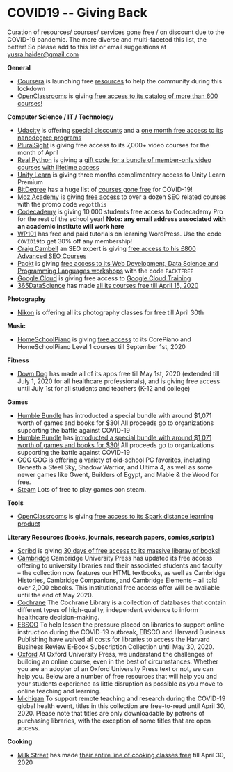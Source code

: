 # COVID19 -- Giving Back
Curation of resources/ courses/ services gone free / on discount due to the COVID-19 pandemic. The more diverse and multi-faceted this list, the better! So please add to this list or email suggestions at yusra.haider@gmail.com

**General**
 - [Coursera](https://www.coursera.org/) is launching free [resources](https://blog.coursera.org/coursera-together-free-online-learning-during-covid-19/) to help the community during this lockdown
- [OpenClassrooms](https://openclassrooms.com/en/) is giving [free access to its catalog of more than 600 courses!](https://openclassrooms.com/en/p/academic-continuity) 

**Computer Science / IT / Technology**
 - [Udacity](https://www.udacity.com/) is offering [special discounts](https://blog.udacity.com/2020/04/covid19-onlinelearning-offer.html) and a [one month free access to its nanodegree programs](https://blog.udacity.com/2020/03/one-month-free-on-nanodegrees.html) 
 - [PluralSight](https://www.pluralsight.com/) is giving free access to its 7,000+ video courses for the month of April
 - [Real Python](https://realpython.com/) is giving a [gift code for a bundle of member-only video courses with lifetime access](https://realpython.com/free-courses-march-2020)
 - [Unity Learn](https://learn.unity.com/) is giving three months complimentary access to Unity Learn Premium
 - [BitDegree](https://www.bitdegree.org/) has a huge list of [courses gone free](https://www.bitdegree.org/tag/covid?fbclid=IwAR3fJpUo2FmCN4CjGgCtVlQd0ftn5A6L2UcCom6F_wMsx1BvLLI-9qRwJXs) for COVID-19!
 - [Moz Academy](https://moz.com/) is giving [free access](https://moz.com/blog/moz-academy-free) to over a dozen SEO related courses with the promo code `wegotthis`
 - [Codecademy](https://www.codecademy.com/) is giving 10,000 students free access to Codecademy Pro for the rest of the school year! **Note: any email address associated with an academic institute will work here**
 - [WP101](https://www.wp101.com/) has free and paid tutorials on learning WordPress. Use the code `COVID19`to get 30% off any membership!
 - [Craig Cambell](https://www.craigcampbellseo.com/) an SEO expert is giving [free access to his £800 Advanced SEO Courses ](https://www.craigcampbellseo.com/free-seo-course/)
- [Packt](https://courses.packtpub.com/) is giving [free access to its Web Development, Data Science and Programming Languages workshops](https://courses.packtpub.com/pages/free?fbclid=IwAR3S59IEXY2Csvlgt7wNv9tO5vMTOaM-C-FcF2U0GcJC_os9J5IQg49qTw0) with the code `PACKTFREE`
- [Google Cloud](https://cloud.google.com/) is giving free access to [Google Cloud Training](https://inthecloud.withgoogle.com/training-discount/register.html?fbclid=IwAR0sjhc4vRVB2aJxwPgSiooSp5m-ejpKvUA0WwBQJ15ALWgaOj8EH6-esPg)
- [365DataScience](https://365datascience.com/) has made [all its courses free till April 15, 2020](https://365datascience.com/pricing//)

**Photography**

 - [Nikon](https://www.nikonevents.com/us/live/nikon-school-online/) is offering all its photography classes for free till April 30th

**Music**
- [HomeSchoolPiano](https://homeschoolpiano.com/) is giving [free access](https://homeschoolpiano.com/give-back/) to its CorePiano and HomeSchoolPiano Level 1 courses till September 1st, 2020

**Fitness**
 - [Down Dog](https://www.downdogapp.com/) has made all of its apps free till May 1st,  2020 (extended till July 1, 2020 for all healthcare professionals), and is giving free access until July 1st for all students and teachers (K-12 and college) 

**Games**
 - [Humble Bundle](https://www.humblebundle.com/) has introducted a special bundle with around $1,071 worth of games and books for $30! All proceeds go to organizations supporting the battle against COVID-19
  - [Humble Bundle](https://www.humblebundle.com/) has [introducted a special bundle with around $1,071 worth of games and books for $30!](https://www.humblebundle.com/conquer-covid19-bundle?hmb_source=navbar&hmb_medium=product_tile&hmb_campaign=tile_index_1) All proceeds go to organizations supporting the battle against COVID-19
 - [GOG](https://www.gog.com/partner/stay_at_home) GOG is offering a variety of old-school PC favorites, including Beneath a Steel Sky, Shadow Warrior, and Ultima 4, as well as some newer games like Gwent, Builders of Egypt, and Mable & the Wood for free.
 - [Steam](https://store.steampowered.com/genre/Free%20to%20Play/) Lots of free to play games oon steam.
 
 **Tools**
 - [OpenClassrooms](https://openclassrooms.com/en/) is giving [free access to its Spark distance learning product](https://openclassrooms.com/en/p/academic-continuity) 
 
**Literary Resources (books, journals, research papers, comics,scripts)**
- [Scribd](https://www.scribd.com/?lohp=2) is giving [30 days of free access to its massive libaray of books!](https://blog.scribd.com/home/2020/3/17/a-letter-from-the-scribd-ceo-to-our-community)
- [Cambridge](https://www.cambridge.org/) Cambridge University Press has updated its free access offering to university libraries and their associated students and faculty – the collection now features our HTML textbooks, as well as Cambridge Histories, Cambridge Companions, and Cambridge Elements – all told over 2,000 ebooks. This institutional free access offer will be available until the end of May 2020.
- [Cochrane](https://www.cochranelibrary.com/) The Cochrane Library is a collection of databases that contain different types of high-quality, independent evidence to inform healthcare decision-making.
- [EBSCO](https://more.ebsco.com/Free-Access-to-HBR.html) To help lessen the pressure placed on libraries to support online instruction during the COVID-19 outbreak, EBSCO and Harvard Business Publishing have waived all costs for libraries to access the Harvard Business Review E-Book Subscription Collection until May 30, 2020.
- [Oxford](https://pages.oup.com/he/us/covidresourcepage) At Oxford University Press, we understand the challenges of building an online course, even in the best of circumstances. Whether you are an adopter of an Oxford University Press text or not, we can help you. Below are a number of free resources that will help you and your students experience as little disruption as possible as you move to online teaching and learning.
- [Michigan](https://www.fulcrum.org/michigan) To support remote teaching and research during the COVID-19 global health event, titles in this collection are free-to-read until April 30, 2020. Please note that titles are only downloadable by patrons of purchasing libraries, with the exception of some titles that are open access.

**Cooking**
- [Milk Street](https://www.177milkstreet.com/) has made [their entire line of cooking classes free](https://www.177milkstreet.com/school/classes/online-classes/?fbclid=IwAR3gdqkC_fQf3N8kN3MuD8dS9f_UjbQ7JPmWutgLCdjxC-dHlJA8P602mbY) till April 30, 2020

